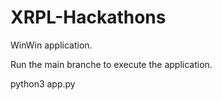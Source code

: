 # XRPL-Hackathons
WinWin application. 

Run the main branche to execute the application. 

python3 app.py
